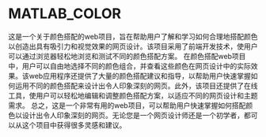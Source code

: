 # MATLAB_COLOR
这是一个关于颜色搭配的web项目，旨在帮助用户了解和学习如何合理地搭配颜色以创造出具有吸引力和视觉效果的网页设计。该项目采用了前端开发技术，使用户可以通过浏览器轻松地浏览和测试不同的颜色搭配方案。 在颜色搭配web项目中，用户可以自由地选择不同的颜色组合，并查看这些颜色在网页设计中的实际效果。该web应用程序还提供了大量的颜色搭配建议和指导，以帮助用户快速掌握如何运用不同的颜色搭配来设计出令人印象深刻的网页。此外，该项目还提供了在线工具，使用户可以轻松地编辑和调整颜色搭配方案，以适应不同的网页设计和主题需求。 总之，这是一个非常有用的web项目，可以帮助用户快速掌握如何搭配颜色以设计出令人印象深刻的网页。无论您是一个网页设计师还是一个初学者，都可以从这个项目中获得很多灵感和建议。
